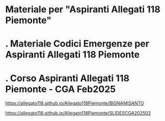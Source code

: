 # Materiale per "Aspiranti Allegati 118 Piemonte"
# . Materiale Codici Emergenze per Aspiranti Allegati 118 Piemonte
# . Corso Aspiranti Allegati 118 Piemonte - CGA Feb2025


https://allegato118.github.io/Allegato118Piemonte/BIGNAMISANTO

https://allegato118.github.io/Allegato118Piemonte/SLIDESCGA202502


